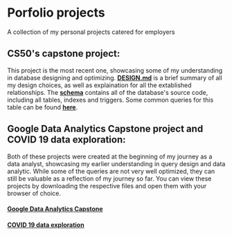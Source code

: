 # Porfolio projects
A collection of my personal projects catered for employers

## CS50's capstone project:
This project is the most recent one, showcasing some of my understanding in database designing and optimizing. [**DESIGN.md**](DESIGN.md) is a brief summary of all my design choices, as well as explaination for all the extablished relationships. The [**schema**](schema.sql) contains all of the database's source code, including all tables, indexes and triggers. Some common queries for this table can be found [**here**](queries.sql).

## Google Data Analytics Capstone project and COVID 19 data exploration:
Both of these projects were created at the beginning of my journey as a data analyst, showcasing my earlier understanding in query design and data analytic. While some of the queries are not very well optimized, they can still be valuable as a reflection of my journey so far. You can view these projects by downloading the respective files and open them with your browser of choice.
#### [Google Data Analytics Capstone](google_capstone.html)
#### [COVID 19 data exploration](covid_19.html)
